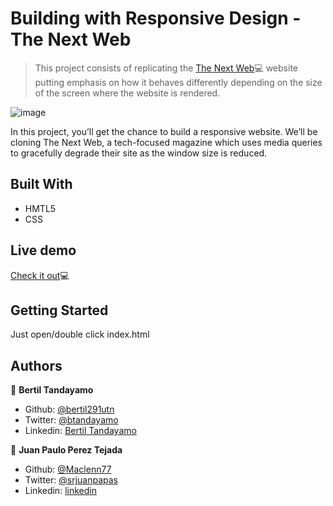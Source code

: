 # Building with Responsive Design - The Next Web

> This project consists of replicating the <a href="https://thenextweb.com/" target="_blank">The Next Web</a>💻 website putting emphasis on how it behaves differently depending on the size of the screen where the website is rendered.

![image](https://user-images.githubusercontent.com/24902525/76662604-769ad580-654c-11ea-858b-1b074a498177.png)

In this project, you’ll get the chance to build a responsive website. We’ll be cloning The Next Web, a tech-focused magazine which uses media queries to gracefully degrade their site as the window size is reduced.

## Built With

- HMTL5
- CSS

## Live demo

<a href="https://raw.githack.com/Maclenn77/Building-with-responsive-design/feature-branch/index.html" target="_blank">Check it out</a>💻

## Getting Started

Just open/double click index.html

## Authors

👤 **Bertil Tandayamo**

- Github: [@bertil291utn](https://github.com/bertil291utn)
- Twitter: [@btandayamo](https://twitter.com/batandayamo)
- Linkedin: [Bertil Tandayamo](http://bit.ly/bertil_linkedin)

👤 **Juan Paulo Perez Tejada**

- Github: [@Maclenn77](https://github.com/Maclenn77)
- Twitter: [@srjuanpapas](https://twitter.com/srjuanpapas)
- Linkedin: [linkedin](https://mx.linkedin.com/in/juanpaulopereztejada )



